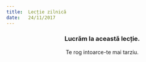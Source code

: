 ```yaml
---
title:  Lecție zilnică
date:   24/11/2017
---
```


### <center>Lucrăm la această lecție.</center>
<center>Te rog intoarce-te mai tarziu.</center>